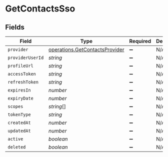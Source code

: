 # GetContactsSso


## Fields

| Field                                                                            | Type                                                                             | Required                                                                         | Description                                                                      |
| -------------------------------------------------------------------------------- | -------------------------------------------------------------------------------- | -------------------------------------------------------------------------------- | -------------------------------------------------------------------------------- |
| `provider`                                                                       | [operations.GetContactsProvider](../../models/operations/getcontactsprovider.md) | :heavy_minus_sign:                                                               | N/A                                                                              |
| `providerUserId`                                                                 | *string*                                                                         | :heavy_minus_sign:                                                               | N/A                                                                              |
| `profileUrl`                                                                     | *string*                                                                         | :heavy_minus_sign:                                                               | N/A                                                                              |
| `accessToken`                                                                    | *string*                                                                         | :heavy_minus_sign:                                                               | N/A                                                                              |
| `refreshToken`                                                                   | *string*                                                                         | :heavy_minus_sign:                                                               | N/A                                                                              |
| `expiresIn`                                                                      | *number*                                                                         | :heavy_minus_sign:                                                               | N/A                                                                              |
| `expiryDate`                                                                     | *number*                                                                         | :heavy_minus_sign:                                                               | N/A                                                                              |
| `scopes`                                                                         | *string*[]                                                                       | :heavy_minus_sign:                                                               | N/A                                                                              |
| `tokenType`                                                                      | *string*                                                                         | :heavy_minus_sign:                                                               | N/A                                                                              |
| `createdAt`                                                                      | *number*                                                                         | :heavy_minus_sign:                                                               | N/A                                                                              |
| `updatedAt`                                                                      | *number*                                                                         | :heavy_minus_sign:                                                               | N/A                                                                              |
| `active`                                                                         | *boolean*                                                                        | :heavy_minus_sign:                                                               | N/A                                                                              |
| `deleted`                                                                        | *boolean*                                                                        | :heavy_minus_sign:                                                               | N/A                                                                              |